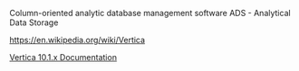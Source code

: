 Column-oriented analytic database management software
ADS - Analytical Data Storage

https://en.wikipedia.org/wiki/Vertica



[Vertica 10.1.x Documentation](https://www.vertica.com/docs/10.1.x/HTML/Content/Home.htm)



